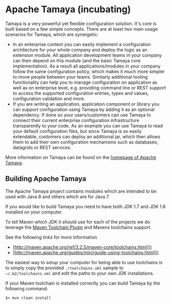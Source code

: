 # Apache Tamaya (incubating)

Tamaya is a very powerful yet flexible configuration solution. It's core is built based on a few simple concepts.
There are at least two main usage scenarios for Tamaya, which are synergetic:

- In an enterprise context you can easily implement a configuration architecture for your whole company and deploy the
  logic as an extension module. All application development teams in your company can then depend on this module (and the
  basic Tamaya core implementation). As a result all applications/modules in your company follow the same configuration
  policy, which makes it much more simpler to move people between your teams. Similarly additional tooling functionality
  can help you to manage configuration on application as well as on enterprise level, e.g. providing command line or
  REST support to access the supported configuration entries, types and values, configuration validation and more.
- If you are writing an application, application component or library you can support configuration using Tamaya by
  adding it as an optional dependency. If done so your users/customers can use Tamaya to connect their current enterprise
  configuration infrastructure transparently to your code. As an example you can use Tamaya to read your default
  configuration files, but since Tamaya is so easily extendable, customers can deploy an additional jar, which then
  allows them to add their own configuration mechanisms such as databases, datagrids or REST services.

More information on Tamaya can be found on the [homepage of Apache Tamaya](http://tamaya.incubator.apache.org/).

## Building Apache Tamaya

The Apache Tamaya project contains modules which are intended to be used with Java 8 and others
which are for Java 7.

If you would like to build Tamaya you need to have both JDK 1.7 and JDK 1.8
installed on your computer.

To tell Maven which JDK it should use for each of the projects we do leverage the
[Maven Toolchain Plugin](https://maven.apache.org/plugins/maven-toolchains-plugin/) and Mavens toolchains support.

See the following links for more information

- [http://maven.apache.org/ref/3.2.5/maven-core/toolchains.html]()
- [http://maven.apache.org/guides/mini/guide-using-toolchains.html]()

The easiest way to setup your computer for being able to use toolchains is to
simply copy the provided `./toolchains.xml` sample to `~/.m2/toolchains.xml` and
edit the paths to your own JDK installations.

If your Maven toolchain is installed correctly you can build Tamaya by the following command:

    $> mvn clean install
